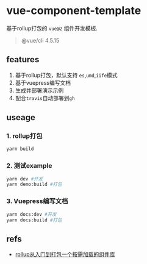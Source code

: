 # vue-component-template

基于rollup打包的 `vue@2` 组件开发模板.
> @vue/cli 4.5.15

## features

1. 基于rollup打包，默认支持 `es`,`umd`,`iife`模式
2. 基于vuepress编写文档
3. 生成并部署演示示例
4. 配合`travis`自动部署到`gh`

## useage
### 1. rollup打包
```bash
yarn build
```

### 2. 测试example
```bash
yarn dev #开发
yarn demo:build #打包
```

### 3. Vuepress编写文档
```bash
yarn docs:dev #开发
yarn docs:build #打包
```

## refs
- [rollup从入门到打包一个按需加载的组件库](https://juejin.cn/post/6934698510436859912)